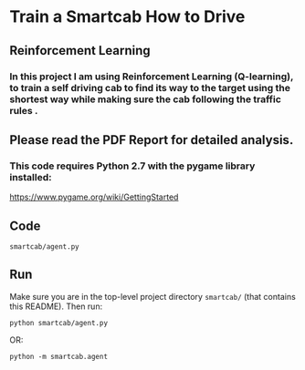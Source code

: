 
# Train a Smartcab How to Drive

## Reinforcement Learning 
### In this project I am using Reinforcement Learning (Q-learning), to train a self driving cab to find its way to the target using the shortest way while making sure the cab following the traffic rules . 

## Please read the PDF Report for detailed analysis. 

### This code requires Python 2.7 with the pygame library installed:

https://www.pygame.org/wiki/GettingStarted

## Code

 `smartcab/agent.py` 

## Run

Make sure you are in the top-level project directory `smartcab/` (that contains this README). Then run:

```python smartcab/agent.py```

OR:

```python -m smartcab.agent```
